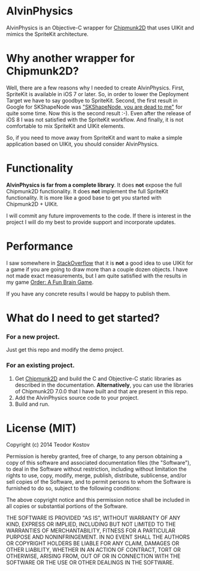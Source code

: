 AlvinPhysics
============

AlvinPhysics is an Objective-C wrapper for [Chipmunk2D](https://github.com/slembcke/Chipmunk2D) that uses UIKit and mimics the SpriteKit architecture.

# Why another wrapper for Chipmunk2D?

Well, there are a few reasons why I needed to create AlvinPhysics. First, SpriteKit is available in iOS 7 or later. So, in order to lower the Deployment Target we have to say goodbye to SpriteKit. Second, the first result in Google for SKShapeNode was ["SKShapeNode, you are dead to me"](http://sartak.org/2014/03/skshapenode-you-are-dead-to-me.html) for quite some time. Now this is the second result :-). Even after the release of iOS 8 I was not satisfied with the SpriteKit workflow. And finally, it is not comfortable to mix SpriteKit and UIKit elements.

So, if you need to move away from SpriteKit and want to make a simple application based on UIKit, you should consider AlvinPhysics.

# Functionality

**AlvinPhysics is far from a complete library**. It does **not** expose the full Chipmunk2D functionality. It does **not** implement the full SpriteKit functionality. It is more like a good base to get you started with Chipmunk2D + UIKit.

I will commit any future improvements to the code. If there is interest in the project I will do my best to provide support and incorporate updates.

# Performance

I saw somewhere in [StackOverflow](https://stackoverflow.com/) that it is **not** a good idea to use UIKit for a game if you are going to draw more than a couple dozen objects. I have not made exact measurements, but I am quite satisfied with the results in my game [Order: A Fun Brain Game](https://itunes.apple.com/us/app/order-a-fun-brain-game/id926198363?mt=8).

If you have any concrete results I would be happy to publish them.

# What do I need to get started?

### For a new project.

Just get this repo and modify the demo project.

### For an existing project.

1. Get [Chipmunk2D](https://github.com/slembcke/Chipmunk2D) and build the C and Objective-C static libraries as described in the documentation. **Alternatively**, you can use the libraries of Chipmunk2D 7.0.0 that I have built and that are present in this repo.
2. Add the AlvinPhysics source code to your project.
3. Build and run.

# License (MIT)

Copyright (c) 2014 Teodor Kostov

Permission is hereby granted, free of charge, to any person obtaining a copy
of this software and associated documentation files (the "Software"), to deal
in the Software without restriction, including without limitation the rights
to use, copy, modify, merge, publish, distribute, sublicense, and/or sell
copies of the Software, and to permit persons to whom the Software is
furnished to do so, subject to the following conditions:

The above copyright notice and this permission notice shall be included in
all copies or substantial portions of the Software.

THE SOFTWARE IS PROVIDED "AS IS", WITHOUT WARRANTY OF ANY KIND, EXPRESS OR
IMPLIED, INCLUDING BUT NOT LIMITED TO THE WARRANTIES OF MERCHANTABILITY,
FITNESS FOR A PARTICULAR PURPOSE AND NONINFRINGEMENT. IN NO EVENT SHALL THE
AUTHORS OR COPYRIGHT HOLDERS BE LIABLE FOR ANY CLAIM, DAMAGES OR OTHER
LIABILITY, WHETHER IN AN ACTION OF CONTRACT, TORT OR OTHERWISE, ARISING FROM,
OUT OF OR IN CONNECTION WITH THE SOFTWARE OR THE USE OR OTHER DEALINGS IN
THE SOFTWARE.
